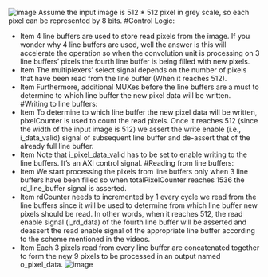 ![image](https://github.com/user-attachments/assets/87954709-facf-43ab-86f0-542be55356de)
Assume the input image is 512 * 512 pixel in grey scale, so each pixel can be represented by 8 bits.
#Control Logic:
- Item	4 line buffers are used to store read pixels from the image. If you wonder why 4 line buffers are used, well the answer is this will accelerate the operation so when the convolution unit is processing on 3 line buffers’ pixels the fourth line buffer is being filled with new pixels. 
- Item 	The multiplexers’ select signal depends on the number of pixels that have been read from the line buffer (When it reaches 512).
- Item	Furthermore, additional MUXes before the line buffers are a must to determine to which line buffer the new pixel data will be written.
#Writing to line buffers:
- Item	To determine to which line buffer the new pixel data will be written, pixelCounter is used to count the read pixels. Once it reaches 512 (since the width of the input image is 512) we assert the write enable (i.e., i_data_valid) signal of subsequent line buffer and de-assert that of the already full line buffer.
- Item	Note that i_pixel_data_valid has to be set to enable writing to the line buffers. It’s an AXI control signal.
#Reading from line buffers:
- Item	We start processing the pixels from line buffers only when 3 line buffers have been filled so when totalPixelCounter reaches 1536 the rd_line_buffer signal is asserted.  
- Item	rdCounter needs to incremented by 1 every cycle we read from the line buffers since it will be used to determine from which line buffer new pixels should be read. In other words, when it reaches 512, the read enable signal (i_rd_data) of the fourth line buffer will be asserted and deassert the read enable signal of the appropriate line buffer according to the scheme mentioned in the videos.
- Item	Each 3 pixels read from every line buffer are concatenated together to form the new 9 pixels to be processed in an output named o_pixel_data.
![image](https://github.com/user-attachments/assets/1fd3f087-7a2f-403b-9d45-748ec5670c15)
